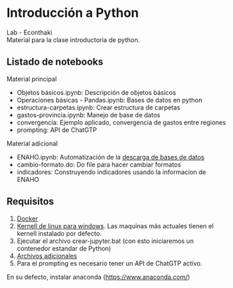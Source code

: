 # Introducción a Python
Lab - Econthaki \
Material para la clase introductoria de python.

## Listado de notebooks

Material principal

- Objetos básicos.ipynb: Descripción de objetos básicos
- Operaciones básicas - Pandas.ipynb: Bases de datos en python 
- estructura-carpetas.ipynb: Crear estructura de carpetas
- gastos-provincia.ipynb: Manejo de base de datos
- convergencia: Ejemplo aplicado, convergencia de gastos entre regiones
- prompting: API de ChatGTP

Material adicional

- ENAHO.ipynb: Automatización de la [descarga de bases de datos](https://proyectos.inei.gob.pe/microdatos/)
- cambio-formato.do: Do file para hacer cambiar formatos
- indicadores: Construyendo indicadores usando la informacion de ENAHO

## Requisitos
1) [Docker](https://www.docker.com/)
2) [Kernell de linux para windows](https://learn.microsoft.com/en-us/windows/wsl/install-manual). Las maquinas más actuales tienen el kernell instalado por defecto.
3) Ejecutar el archivo crear-jupyter.bat (con esto iniciaremos un contenedor estandar de Python)
4) [Archivos adicionales](https://drive.google.com/drive/folders/1NxasVaTjnAQXtN8nQI4e7FlK186LCSHs?usp=sharing)
5) Para el prompting es necesario tener un API de ChatGTP activo.

En su defecto, instalar anaconda (https://www.anaconda.com/)

##
